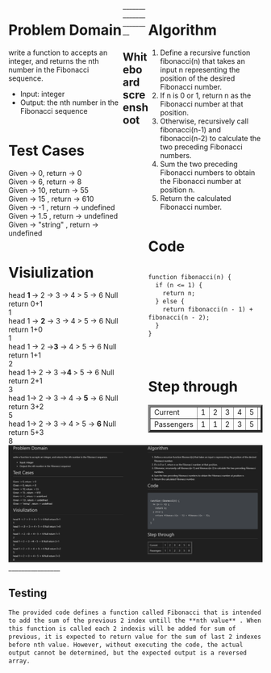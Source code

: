 <div style="float: left; width: 45%;">
<h1> Problem Domain </h1>
<p> write a function to accepts an integer, and returns the nth number in the Fibonacci sequence.</p>
<ul> <li>Input: integer</li>
<li> Output:  the nth number in the Fibonacci sequence</li>

 </ul> </div>

<div style="float: right; width: 45%;">
<h1> Algorithm </h1>
<ol>
<li>Define a recursive function fibonacci(n) that takes an input n representing the position of the desired Fibonacci number.</li>
 <li>If n is 0 or 1, return n as the Fibonacci number at that position.</li>
<li>Otherwise, recursively call fibonacci(n-1) and fibonacci(n-2) to calculate the two preceding Fibonacci numbers.</li>
<li>Sum the two preceding Fibonacci numbers to obtain the Fibonacci number at position n.</li>
<li>Return the calculated Fibonacci number.</li><ol>
</div>
<div style="float: left; width: 45%;">
<h1> Test Cases </h1>

Given -> 0, return -> 0
<br/>
Given -> 6, return -> 8
<br/>
Given -> 10, return -> 55
<br/>
Given -> 15 , return -> 610
<br/>
Given -> -1 , return -> undefined
<br/>
Given -> 1.5 , return -> undefined
<br/>
Given -> "string" , return -> undefined
</div>

<div style="float: right; width: 45%;">
<h1> Code </h1>
 <pre><code>
function fibonacci(n) {
  if (n <= 1) {
    return n;
  } else {
    return fibonacci(n - 1) + fibonacci(n - 2);
  }
}

 </pre></code>
</div>

<div style="float: left; width: 45%;">
<h1> Visiulization </h1>
head <strong>1 </strong>-> 2 -> 3 -> 4 > 5 -> 6 Null return 0+1<br/>
1<br/>
head 1 -> <strong>2</strong> -> 3 -> 4 > 5 -> 6 Null return 1+0<br/>
1<br/>
head 1 -> 2 -><strong>3</strong>  -> 4 > 5 -> 6 Null return 1+1<br/>
2<br/>
head 1-> 2 -> 3 -><strong>4  </strong> > 5 -> 6 Null return 2+1<br/>
3 <br/>
head 1-> 2 -> 3 -> 4 -><strong> 5</strong>  -> 6 Null return 3+2<br/>
5<br/>
head 1-> 2 -> 3 -> 4 > 5 -> <strong>6 </strong> Null return 5+3<br/>
8

</div>

<div style="float: right; width: 45%;">
<h1> Step through </h1>
<table border='4'>
        <tbody>
            <tr>
                <td>Current</td>
                <td>1</td>
                <td>2</td>
                <td>3</td>
                <td>4</td>
                <td>5</td>
                <td>6</td>
            </tr>
            <tr>
                <td>Passengers</td>
                <td>1</td>
                <td>1</td>
                <td>2</td>
                <td>3</td>
                <td>5</td>
                <td>8</td>
            </tr>
        </tbody>
    </table>
</div>
_______________________

## Whiteboard screenshoot
<img src='../Assests/Screenshot%202023-06-21%20222220.png'/>
________________
 
 ## Testing
    The provided code defines a function called Fibonacci that is intended to add the sum of the previous 2 index untill the **nth value** . When this function is called each 2 indexis will be added for sum of previous, it is expected to return value for the sum of last 2 indexes before nth value. However, without executing the code, the actual output cannot be determined, but the expected output is a reversed array. 

